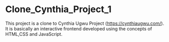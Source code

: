 # Clone_Cynthia_Project_1
This project is a clone to Cynthia Ugwu Project (https://cynthiaugwu.com/). It is basically an interactive frontend developed using the concepts of HTML,CSS and JavaScript. 
